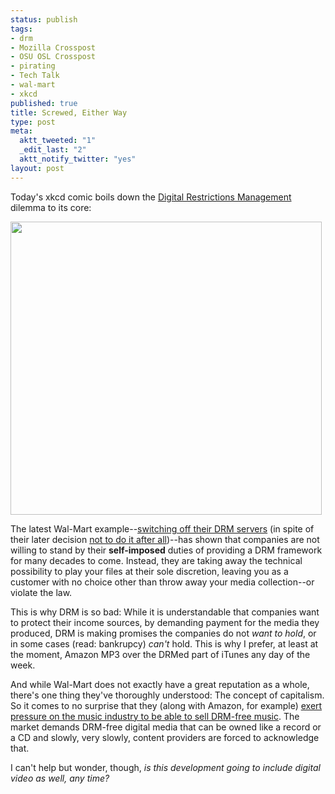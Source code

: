```yaml
--- 
status: publish
tags: 
- drm
- Mozilla Crosspost
- OSU OSL Crosspost
- pirating
- Tech Talk
- wal-mart
- xkcd
published: true
title: Screwed, Either Way
type: post
meta: 
  aktt_tweeted: "1"
  _edit_last: "2"
  aktt_notify_twitter: "yes"
layout: post
---
```

Today's xkcd comic boils down the <a href="http://en.wikipedia.org/wiki/Digital_rights_management">Digital Restrictions Management</a> dilemma to its core:

<a href="http://xkcd.com/488/"><img src="http://fredericiana.com/wp-content/uploads/2008/10/steal_this_comic.png" alt="" title="&quot;Steal This Comic&quot;, CC by-nc licensed by Randall Munroe" width="498" height="469" class="alignnone size-full wp-image-1700" /></a>

The latest Wal-Mart example--<a href="http://voices.washingtonpost.com/fasterforward/2008/09/wal-mart_latest_music_store_to.html">switching off their DRM servers</a> (in spite of their later decision <a href="http://consumerist.com/5061839/walmart-decides-to-honor-drm+protected-mp3-purchases-after-all-at-least-for-now">not to do it after all</a>)--has shown that companies are not willing to stand by their <strong>self-imposed</strong> duties of providing a DRM framework for many decades to come. Instead, they are taking away the technical possibility to play your files at their sole discretion, leaving you as a customer with no choice other than throw away your media collection--or violate the law.

This is why DRM is so bad: While it is understandable that companies want to protect their income sources, by demanding payment for the media they produced, DRM is making promises the companies do not <em>want to hold</em>, or in some cases (read: bankrupcy) <em>can't</em> hold. This is why I prefer, at least at the moment, Amazon MP3 over the DRMed part of iTunes any day of the week.

And while Wal-Mart does not exactly have a great reputation as a whole, there's one thing they've thoroughly understood: The concept of capitalism. So it comes to no surprise that they (along with Amazon, for example) <a href="http://www.engadget.com/2007/12/03/wal-mart-amazon-ratchet-up-anti-drm-pressure/">exert pressure on the music industry to be able to sell DRM-free music</a>. The market demands DRM-free digital media that can be owned like a record or a CD and slowly, very slowly, content providers are forced to acknowledge that.

I can't help but wonder, though, <em>is this development going to include digital video as well, any time?</em>
